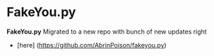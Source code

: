 # FakeYou.py

**FakeYou.py** Migrated to a new repo with bunch of new updates right

+ [here] (https://github.com/AbrinPoison/fakeyou.py)
